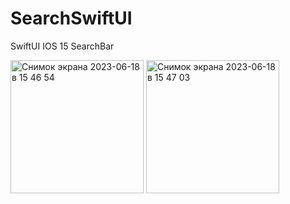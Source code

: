 # SearchSwiftUI

SwiftUI 
IOS 15 SearchBar 


<img width="213" alt="Снимок экрана 2023-06-18 в 15 46 54" src="https://github.com/kalashnikovaYla/SearchSwiftUI/assets/118187754/6ac39400-cb4a-4d59-a3b5-31770cf9e14f">

<img width="213" alt="Снимок экрана 2023-06-18 в 15 47 03" src="https://github.com/kalashnikovaYla/SearchSwiftUI/assets/118187754/2ce93f5c-bd00-4c0e-9374-16e7e7e4d048">
